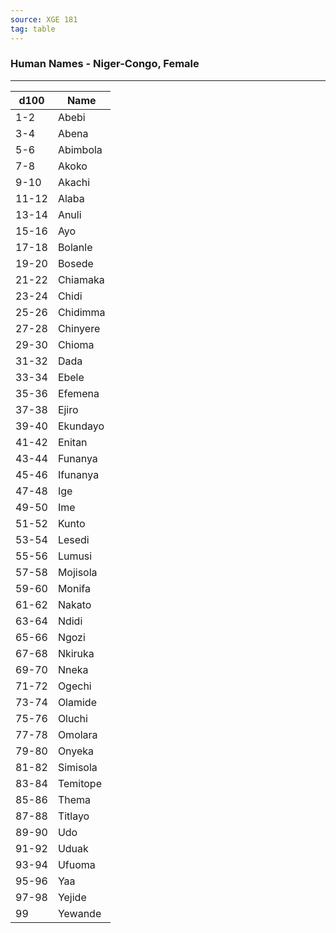 ```yaml
---
source: XGE 181
tag: table
---
```


### Human Names - Niger-Congo, Female
---
|d100|Name|
|----|------------|
|1-2|Abebi|
|3-4|Abena|
|5-6|Abimbola|
|7-8|Akoko|
|9-10|Akachi|
|11-12|Alaba|
|13-14|Anuli|
|15-16|Ayo|
|17-18|Bolanle|
|19-20|Bosede|
|21-22|Chiamaka|
|23-24|Chidi|
|25-26|Chidimma|
|27-28|Chinyere|
|29-30|Chioma|
|31-32|Dada|
|33-34|Ebele|
|35-36|Efemena|
|37-38|Ejiro|
|39-40|Ekundayo|
|41-42|Enitan|
|43-44|Funanya|
|45-46|Ifunanya|
|47-48|Ige|
|49-50|Ime|
|51-52|Kunto|
|53-54|Lesedi|
|55-56|Lumusi|
|57-58|Mojisola|
|59-60|Monifa|
|61-62|Nakato|
|63-64|Ndidi|
|65-66|Ngozi|
|67-68|Nkiruka|
|69-70|Nneka|
|71-72|Ogechi|
|73-74|Olamide|
|75-76|Oluchi|
|77-78|Omolara|
|79-80|Onyeka|
|81-82|Simisola|
|83-84|Temitope|
|85-86|Thema|
|87-88|Titlayo|
|89-90|Udo|
|91-92|Uduak|
|93-94|Ufuoma|
|95-96|Yaa|
|97-98|Yejide|
|99|Yewande|
